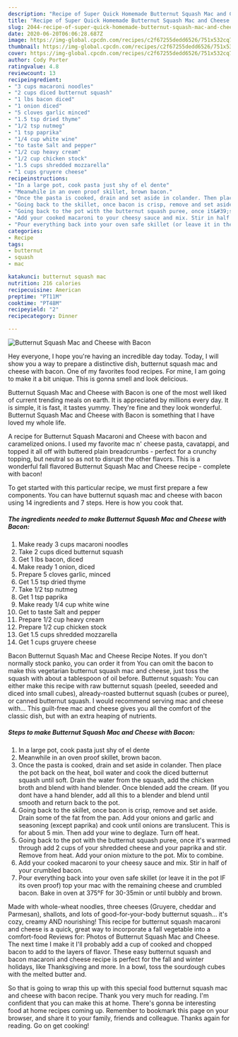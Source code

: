 ```yaml
---
description: "Recipe of Super Quick Homemade Butternut Squash Mac and Cheese with Bacon"
title: "Recipe of Super Quick Homemade Butternut Squash Mac and Cheese with Bacon"
slug: 2044-recipe-of-super-quick-homemade-butternut-squash-mac-and-cheese-with-bacon
date: 2020-06-20T06:06:28.687Z
image: https://img-global.cpcdn.com/recipes/c2f67255dedd6526/751x532cq70/butternut-squash-mac-and-cheese-with-bacon-recipe-main-photo.jpg
thumbnail: https://img-global.cpcdn.com/recipes/c2f67255dedd6526/751x532cq70/butternut-squash-mac-and-cheese-with-bacon-recipe-main-photo.jpg
cover: https://img-global.cpcdn.com/recipes/c2f67255dedd6526/751x532cq70/butternut-squash-mac-and-cheese-with-bacon-recipe-main-photo.jpg
author: Cody Porter
ratingvalue: 4.8
reviewcount: 13
recipeingredient:
- "3 cups macaroni noodles"
- "2 cups diced butternut squash"
- "1 lbs bacon diced"
- "1 onion diced"
- "5 cloves garlic minced"
- "1.5 tsp dried thyme"
- "1/2 tsp nutmeg"
- "1 tsp paprika"
- "1/4 cup white wine"
- "to taste Salt and pepper"
- "1/2 cup heavy cream"
- "1/2 cup chicken stock"
- "1.5 cups shredded mozzarella"
- "1 cups gruyere cheese"
recipeinstructions:
- "In a large pot, cook pasta just shy of el dente"
- "Meanwhile in an oven proof skillet, brown bacon."
- "Once the pasta is cooked, drain and set aside in colander. Then place the pot back on the heat, boil water and cook the diced butternut squash until soft. Drain the water from the squash, add the chicken broth and blend with hand blender. Once blended add the cream. (If you dont have a hand blender, add all this to a blender and blend until smooth and return back to the pot."
- "Going back to the skillet, once bacon is crisp, remove and set aside. Drain some of the fat from the pan. Add your onions and garlic and seasoning (except paprika) and cook until onions are translucent. This is for about 5 min. Then add your wine to deglaze. Turn off heat."
- "Going back to the pot with the butternut squash puree, once it&#39;s warmed through add 2 cups of your shredded cheese and your paprika and stir. Remove from heat. Add your onion mixture to the pot. Mix to combine."
- "Add your cooked macaroni to your cheesy sauce and mix. Stir in half of your crumbled bacon."
- "Pour everything back into your oven safe skillet (or leave it in the pot IF its oven proof) top your mac with the remaining cheese and crumbled bacon. Bake in oven at 375°F for 30-35min or until bubbly and brown."
categories:
- Recipe
tags:
- butternut
- squash
- mac

katakunci: butternut squash mac 
nutrition: 216 calories
recipecuisine: American
preptime: "PT11M"
cooktime: "PT48M"
recipeyield: "2"
recipecategory: Dinner

---
```



![Butternut Squash Mac and Cheese with Bacon](https://img-global.cpcdn.com/recipes/c2f67255dedd6526/751x532cq70/butternut-squash-mac-and-cheese-with-bacon-recipe-main-photo.jpg)

Hey everyone, I hope you're having an incredible day today. Today, I will show you a way to prepare a distinctive dish, butternut squash mac and cheese with bacon. One of my favorites food recipes. For mine, I am going to make it a bit unique. This is gonna smell and look delicious.

Butternut Squash Mac and Cheese with Bacon is one of the most well liked of current trending meals on earth. It is appreciated by millions every day. It is simple, it is fast, it tastes yummy. They're fine and they look wonderful. Butternut Squash Mac and Cheese with Bacon is something that I have loved my whole life.

A recipe for Butternut Squash Macaroni and Cheese with bacon and caramelized onions. I used my favorite mac n&#39; cheese pasta, cavatappi, and topped it all off with buttered plain breadcrumbs - perfect for a crunchy topping, but neutral so as not to disrupt the other flavors. This is a wonderful fall flavored Butternut Squash Mac and Cheese recipe - complete with bacon!


To get started with this particular recipe, we must first prepare a few components. You can have butternut squash mac and cheese with bacon using 14 ingredients and 7 steps. Here is how you cook that.

<!--inarticleads1-->

##### The ingredients needed to make Butternut Squash Mac and Cheese with Bacon:

1. Make ready 3 cups macaroni noodles
1. Take 2 cups diced butternut squash
1. Get 1 lbs bacon, diced
1. Make ready 1 onion, diced
1. Prepare 5 cloves garlic, minced
1. Get 1.5 tsp dried thyme
1. Take 1/2 tsp nutmeg
1. Get 1 tsp paprika
1. Make ready 1/4 cup white wine
1. Get to taste Salt and pepper
1. Prepare 1/2 cup heavy cream
1. Prepare 1/2 cup chicken stock
1. Get 1.5 cups shredded mozzarella
1. Get 1 cups gruyere cheese


Bacon Butternut Squash Mac and Cheese Recipe Notes. If you don&#39;t normally stock panko, you can order it from You can omit the bacon to make this vegetarian butternut squash mac and cheese, just toss the squash with about a tablespoon of oil before. Butternut squash: You can either make this recipe with raw butternut squash (peeled, seeeded and diced into small cubes), already-roasted butternut squash (cubes or puree), or canned butternut squash. I would recommend serving mac and cheese with… This guilt-free mac and cheese gives you all the comfort of the classic dish, but with an extra heaping of nutrients. 

<!--inarticleads2-->

##### Steps to make Butternut Squash Mac and Cheese with Bacon:

1. In a large pot, cook pasta just shy of el dente
1. Meanwhile in an oven proof skillet, brown bacon.
1. Once the pasta is cooked, drain and set aside in colander. Then place the pot back on the heat, boil water and cook the diced butternut squash until soft. Drain the water from the squash, add the chicken broth and blend with hand blender. Once blended add the cream. (If you dont have a hand blender, add all this to a blender and blend until smooth and return back to the pot.
1. Going back to the skillet, once bacon is crisp, remove and set aside. Drain some of the fat from the pan. Add your onions and garlic and seasoning (except paprika) and cook until onions are translucent. This is for about 5 min. Then add your wine to deglaze. Turn off heat.
1. Going back to the pot with the butternut squash puree, once it&#39;s warmed through add 2 cups of your shredded cheese and your paprika and stir. Remove from heat. Add your onion mixture to the pot. Mix to combine.
1. Add your cooked macaroni to your cheesy sauce and mix. Stir in half of your crumbled bacon.
1. Pour everything back into your oven safe skillet (or leave it in the pot IF its oven proof) top your mac with the remaining cheese and crumbled bacon. Bake in oven at 375°F for 30-35min or until bubbly and brown.


Made with whole-wheat noodles, three cheeses (Gruyere, cheddar and Parmesan), shallots, and lots of good-for-your-body butternut squash… it&#39;s cozy, creamy AND nourishing! This recipe for butternut squash macaroni and cheese is a quick, great way to incorporate a fall vegetable into a comfort-food Reviews for: Photos of Butternut Squash Mac and Cheese. The next time I make it I&#39;ll probably add a cup of cooked and chopped bacon to add to the layers of flavor. These easy butternut squash and bacon macaroni and cheese recipe is perfect for the fall and winter holidays, like Thanksgiving and more. In a bowl, toss the sourdough cubes with the melted butter and. 

So that is going to wrap this up with this special food butternut squash mac and cheese with bacon recipe. Thank you very much for reading. I'm confident that you can make this at home. There's gonna be interesting food at home recipes coming up. Remember to bookmark this page on your browser, and share it to your family, friends and colleague. Thanks again for reading. Go on get cooking!
